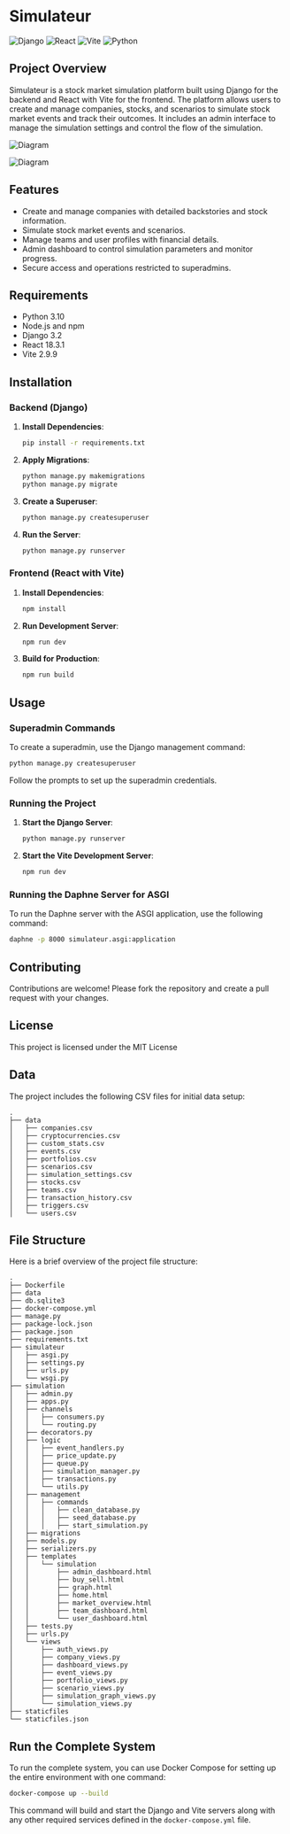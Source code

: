 # Simulateur

![Django](https://img.shields.io/badge/Django-3.2-blue)
![React](https://img.shields.io/badge/React-18.3.1-blue)
![Vite](https://img.shields.io/badge/Vite-2.9.9-blue)
![Python](https://img.shields.io/badge/Python-3.10-blue)

## Project Overview

Simulateur is a stock market simulation platform built using Django for the backend and React with Vite for the frontend. The platform allows users to create and manage companies, stocks, and scenarios to simulate stock market events and track their outcomes. It includes an admin interface to manage the simulation settings and control the flow of the simulation.

![Diagram](//www.plantuml.com/plantuml/dpng/ZLJBRjim4BppAmYVOWW9qgjEATe6BOgc0QoU1PfQEOJv4CXb0hVeltTfsHJLo80lfYNkpimEXte8A3n6erdOApi8BmoNMeJm4T6hRKJu9ftTgD_0xnaxxl1FpWp27lWVLbbXeEORAhKxLcs5t0Tq_f1V_JtrqBEJ-zGXn-QQFpeFQcU_m-7c1BXc5Igv1pyX3bv9e5hj1BAAaB2DGoSGkff_fgLH1YQI1eHvhyg0sO8FDVz178rBluyAT7VpAu1_zgvN6jOJIF4sOSMGzFoqq3ZwcHhNQLmjR24FYNusLz9J86-KYLgW8Zy1aRI5H80qWcy3mb3pfvYaighNKM8ybhPUu4G1hs2nvbzeIOHUxNP9NZF-AQWaME6LU-z61q5wDIJenOFBTQhlbOmQ3wqcLbtiH7zKbkLcrcVdiNTwf7LlTj6vRAxpV3Ie2YaS2mTq34rXOEE53K8cyg_gg3SH3MVMcVTPIqhLrDVYOIZS4CP5YzdUUTnIpfPYzWHlfvD3NM19Pn4i5k6DMwt22tJj76b-Z1btVBpon9GPQA1vBcQpNPH_3ijLH3bZ9NRnzbNek9pEfTYJ5a6qj7F-XAm-hFZjBL_TtzsjJj-8cbDo0YkJKbJHlnGQgXglDNSzos5F1GNUcQJcoaeTQRoBfGbpgIvJqx9mVOkEXTrokEpwzIsZZqN3eYUqvAXJxOi8B3_dAKk32y3BbGithUOUfFDTOAEk_phIfIYXp_EMPSLCfm05Da_7LJfY8Fm7i5qq-Xy0)


![Diagram](https://www.plantuml.com/plantuml/dpng/NP5DRiCW48Ntd6AKLRBe1Iov2f7ODSeY1x2cUEICYWU4iVfp-WAncpeRMthV6zvZE4u9Ovf7fz0c7q7t8uiAMMFB0IN1xihZx32nbpCA3XHtW1DSpqykIuAH_HrkcVcoDvI1AZDRfWUIL87UWaliAPwy_wZmSbAgTeENrvpTGEtTJN_Tzeb7wcRXT53NStLb4wKv_3TbLf1fm4R2H9qlATrxZfbMg1lWV0oZun_giFGhJA_9LO4ytdyhrRRms0-yUH-WRPKh_yyREu8uYx0C2W3oz79-tlN-K2Mzr0aExT9cNxztR0g-d1eOCTdRbfFqQhcgAVlmJpSrQ-67Mbs1UdNCm_dHVm40)
## Features

- Create and manage companies with detailed backstories and stock information.
- Simulate stock market events and scenarios.
- Manage teams and user profiles with financial details.
- Admin dashboard to control simulation parameters and monitor progress.
- Secure access and operations restricted to superadmins.

## Requirements

- Python 3.10
- Node.js and npm
- Django 3.2
- React 18.3.1
- Vite 2.9.9

## Installation

### Backend (Django)

1. **Install Dependencies**:

    ```bash
    pip install -r requirements.txt
    ```

2. **Apply Migrations**:

    ```bash
    python manage.py makemigrations
    python manage.py migrate
    ```

3. **Create a Superuser**:

    ```bash
    python manage.py createsuperuser
    ```

4. **Run the Server**:

    ```bash
    python manage.py runserver
    ```

### Frontend (React with Vite)

1. **Install Dependencies**:

    ```bash
    npm install
    ```

2. **Run Development Server**:

    ```bash
    npm run dev
    ```

3. **Build for Production**:

    ```bash
    npm run build
    ```

## Usage

### Superadmin Commands

To create a superadmin, use the Django management command:

```bash
python manage.py createsuperuser
```

Follow the prompts to set up the superadmin credentials.

### Running the Project

1. **Start the Django Server**:

    ```bash
    python manage.py runserver
    ```

2. **Start the Vite Development Server**:

    ```bash
    npm run dev
    ```

### Running the Daphne Server for ASGI

To run the Daphne server with the ASGI application, use the following command:

```bash
daphne -p 8000 simulateur.asgi:application
```

## Contributing

Contributions are welcome! Please fork the repository and create a pull request with your changes.

## License

This project is licensed under the MIT License

## Data

The project includes the following CSV files for initial data setup:

```plaintext
.
├── data
│   ├── companies.csv
│   ├── cryptocurrencies.csv
│   ├── custom_stats.csv
│   ├── events.csv
│   ├── portfolios.csv
│   ├── scenarios.csv
│   ├── simulation_settings.csv
│   ├── stocks.csv
│   ├── teams.csv
│   ├── transaction_history.csv
│   ├── triggers.csv
│   └── users.csv
```

## File Structure

Here is a brief overview of the project file structure:

```plaintext
.
├── Dockerfile
├── data
├── db.sqlite3
├── docker-compose.yml
├── manage.py
├── package-lock.json
├── package.json
├── requirements.txt
├── simulateur
│   ├── asgi.py
│   ├── settings.py
│   ├── urls.py
│   └── wsgi.py
├── simulation
│   ├── admin.py
│   ├── apps.py
│   ├── channels
│   │   ├── consumers.py
│   │   └── routing.py
│   ├── decorators.py
│   ├── logic
│   │   ├── event_handlers.py
│   │   ├── price_update.py
│   │   ├── queue.py
│   │   ├── simulation_manager.py
│   │   ├── transactions.py
│   │   └── utils.py
│   ├── management
│   │   ├── commands
│   │   │   ├── clean_database.py
│   │   │   ├── seed_database.py
│   │   │   ├── start_simulation.py
│   ├── migrations
│   ├── models.py
│   ├── serializers.py
│   ├── templates
│   │   └── simulation
│   │       ├── admin_dashboard.html
│   │       ├── buy_sell.html
│   │       ├── graph.html
│   │       ├── home.html
│   │       ├── market_overview.html
│   │       ├── team_dashboard.html
│   │       └── user_dashboard.html
│   ├── tests.py
│   ├── urls.py
│   └── views
│       ├── auth_views.py
│       ├── company_views.py
│       ├── dashboard_views.py
│       ├── event_views.py
│       ├── portfolio_views.py
│       ├── scenario_views.py
│       ├── simulation_graph_views.py
│       └── simulation_views.py
├── staticfiles
└── staticfiles.json
```

## Run the Complete System

To run the complete system, you can use Docker Compose for setting up the entire environment with one command:

```bash
docker-compose up --build
```

This command will build and start the Django and Vite servers along with any other required services defined in the `docker-compose.yml` file.
